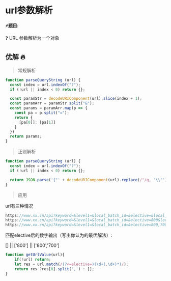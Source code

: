 # url参数解析

**⚡题目**:

❓ URL 参数解析为一个对象

## 优解 🔥

> 常规解析

```js
function parseQueryString (url) {
  const index = url.indexOf("?");
  if (!url || index < 0) return {};

  const paramStr = decodeURIComponent(url).slice(index + 1);
  const paramArr = paramStr.split("&");
  const params = paramArr.map(p => {
    const pa = p.split("=");
    return {
      [pa[0]]: [pa[1]]
    }
  })
  return params;
}
```

> 正则解析

```js
function parseQueryString (url) {
  const index = url.indexOf("?");
  if (!url || index < 0) return {};

  return JSON.parse('{"' + decodeURIComponent(url).replace(/"/g, '\\"').replace(/&/g, '","').replace(/=/g, '":"') + '"}');
}
```

> 应用

url有三种情况

```js
https://www.xx.cn/api?keyword=&level1=&local_batch_id=&elective=&local_province_id=33
https://www.xx.cn/api?keyword=&level1=&local_batch_id=&elective=800&local_province_id=33
https://www.xx.cn/api?keyword=&level1=&local_batch_id=&elective=800,700&local_province_id=33
```

匹配elective后的数字输出（写出你认为的最优解法）:

[] || ['800'] || ['800','700']

```js
function getUrlValue(url){
    if(!url) return;
    let res = url.match(/(?<=elective=)(\d+(,\d+)*)/);
    return res ?res[0].split(',') : [];
}
```
